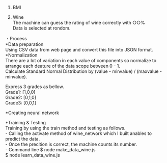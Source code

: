 1. BMI  
  
2. Wine    
  The machine can guess the rating of wine correctly with ○○%  
  Data is selected at rondom.   
  
 ・Process  
  *Data preparation  
  Using CSV data from web page and convert this file into JSON format.
  *Normalization  
  There are a lot of variation in each value of components so normalize to arrange each deature of the data scope between 0 - 1.  
   Calculate Standard Normal Distribution by (value - minvalue) / (maxvalue - minvalue).  
  
   Express 3 grades as bellow.  
    Grade1: [1,0,0]  
    Grade2: [0,1,0]  
    Grade3: [0,0,1]  
     
  *Creating neural network  
    
  *Training & Testing  
   Training by using the train method and testing as follows.  
    - Calling the activate method of wine_network which I built anables to predict the data.  
    - Once the precition is correct, the machine counts its number.  
    - Command line $ node make_data_wine.js  
                   $ node learn_data_wine.js  

     